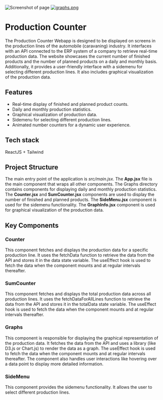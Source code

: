 ![Screenshot of page](https://i.postimg.cc/3R8TQpZv/image001.png)
[![graphs.png](https://i.postimg.cc/SRx0hpw7/graphs.png)](https://postimg.cc/ftpqc1WJ)

# Production Counter

The Production Counter Webapp is designed to be displayed on screens in the production lines of the automobile (caravaning) industry. It interfaces with an API connected to the ERP system of a company to retrieve real-time production data. The website showcases the current number of finished products and the number of planned products on a daily and monthly basis. Additionally, it provides a user-friendly interface with a sidemenu for selecting different production lines. It also includes graphical visualization of the production data.

## Features

- Real-time display of finished and planned product counts.
- Daily and monthly production statistics.
- Graphical visualization of production data.
- Sidemenu for selecting different production lines.
- Animated number counters for a dynamic user experience.

## Tech stack

ReactJS + Tailwind

## Project Structure

The main entry point of the application is *src/main.jsx*. The **App.jsx** file is the main component that wraps all other components. The Graphs directory contains components for displaying daily and monthly production statistics. The **Counter.jsx** and **SumCounter.jsx** components are used to display the number of finished and planned products. The **SideMenu.jsx** component is used for the sidemenu functionality. The **GraphInfo.jsx** component is used for graphical visualization of the production data.

## Key Components

### Counter
This component fetches and displays the production data for a specific production line. It uses the fetchData function to retrieve the data from the API and stores it in the data state variable. The useEffect hook is used to fetch the data when the component mounts and at regular intervals thereafter.

### SumCounter
This component fetches and displays the total production data across all production lines. It uses the fetchDataForAllLines function to retrieve the data from the API and stores it in the totalData state variable. The useEffect hook is used to fetch the data when the component mounts and at regular intervals thereafter.

### Graphs
This component is responsible for displaying the graphical representation of the production data. It fetches the data from the API and uses a library (like D3.js or Chart.js) to render the data as a graph. The useEffect hook is used to fetch the data when the component mounts and at regular intervals thereafter. The component also handles user interactions like hovering over a data point to display more detailed information.

### SideMenu
This component provides the sidemenu functionality. It allows the user to select different production lines.


